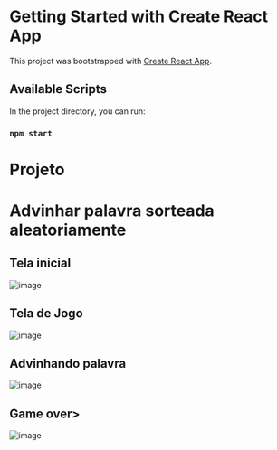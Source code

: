 # Getting Started with Create React App

This project was bootstrapped with [Create React App](https://github.com/facebook/create-react-app).

## Available Scripts

In the project directory, you can run:

### `npm start`

<h1>Projeto<h1/>
<p>Advinhar palavra sorteada aleatoriamente</p>

<h2>Tela inicial</h2>

![image](https://github.com/amanddd/secret-word/assets/90011243/6cafa3ba-2fb2-4c1f-affe-424b84e83180)


<h2>Tela de Jogo</h2>

![image](https://github.com/amanddd/secret-word/assets/90011243/2194e7c5-b9ab-456d-870f-004bcc92081b)

<h2>Advinhando palavra</h2>

![image](https://github.com/amanddd/secret-word/assets/90011243/752c18e4-55f3-4055-b2c0-156cb66e7c60)

<h2>Game over></h2>

![image](https://github.com/amanddd/secret-word/assets/90011243/424a44f9-6b51-4102-a81b-7eff34b0bb42)
